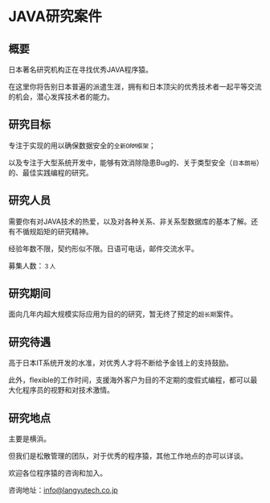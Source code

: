 # JAVA研究案件

## 概要

日本著名研究机构正在寻找优秀JAVA程序猿。

在这里你将告别日本普遍的派遣生涯，拥有和日本顶尖的优秀技术者一起平等交流的机会，潜心发挥技术者的能力。



## 研究目标

专注于实现的用以确保数据安全的`全新ORM框架`；

以及专注于大型系统开发中，能够有效消除隐患Bug的、关于类型安全（`日本朗裕`）的、最佳实践编程的研究。



## 研究人员

需要你有对JAVA技术的热爱，以及对各种关系、非关系型数据库的基本了解。还有不循规蹈矩的研究精神。

经验年数不限，契约形似不限。日语可电话，邮件交流水平。

募集人数：`３人`



## 研究期间

面向几年内超大规模实际应用为目的的研究，暂无终了预定的`超长期`案件。



## 研究待遇

高于日本IT系统开发的水准，对优秀人才将不断给予金钱上的支持鼓励。

此外，flexible的工作时间，支援海外客户为目的不定期的度假式编程，都可以最大化程序员的视野和对技术激情。


## 研究地点

主要是横浜。

但我们是松散管理的团队，对于优秀的程序猿，其他工作地点的亦可以详谈。


欢迎各位程序猿的咨询和加入。

咨询地址：[info@langyutech.co.jp](mailto:info@langyutech.co.jp?subject=案件ID：TS001CN)


